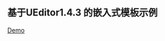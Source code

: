 ## 基于UEditor1.4.3 的嵌入式模板示例
<a href="https://cason6810.github.io/replacementCharacter/replace_final.html" target="_blank">Demo</a>
